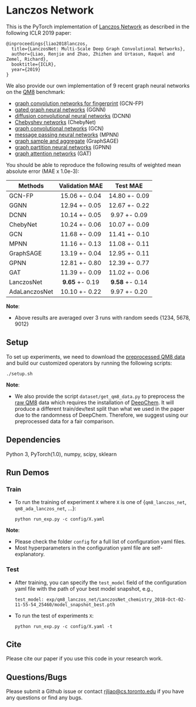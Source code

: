 # Lanczos Network
This is the PyTorch implementation of [Lanczos Network](https://arxiv.org/abs/1901.01484) as described in the following ICLR 2019 paper:

```
@inproceedings{liao2018lanczos,
  title={LanczosNet: Multi-Scale Deep Graph Convolutional Networks},
  author={Liao, Renjie and Zhao, Zhizhen and Urtasun, Raquel and Zemel, Richard},
  booktitle={ICLR},
  year={2019}
}
```

We also provide our own implementation of 9 recent graph neural networks on the [QM8](https://arxiv.org/pdf/1504.01966.pdf) benchmark: 

* [graph convolution networks for fingerprint](https://papers.nips.cc/paper/5954-convolutional-networks-on-graphs-for-learning-molecular-fingerprints.pdf) (GCN-FP)
* [gated graph neural networks](https://arxiv.org/pdf/1511.05493.pdf) (GGNN)
* [diffusion convolutional neural networks](https://arxiv.org/pdf/1511.02136.pdf) (DCNN) 
* [Chebyshev networks](https://papers.nips.cc/paper/6081-convolutional-neural-networks-on-graphs-with-fast-localized-spectral-filtering.pdf) (ChebyNet)
* [graph convolutional networks](https://arxiv.org/pdf/1609.02907.pdf) (GCN)
* [message passing neural networks](https://arxiv.org/pdf/1704.01212.pdf) (MPNN)
* [graph sample and aggregate](https://www-cs-faculty.stanford.edu/people/jure/pubs/graphsage-nips17.pdf) (GraphSAGE)
* [graph partition neural networks](https://arxiv.org/pdf/1803.06272.pdf) (GPNN)
* [graph attention networks](https://arxiv.org/pdf/1710.10903.pdf) (GAT)

You should be able to reproduce the following results of weighted mean absolute error (MAE x 1.0e-3):

| Methods       |  Validation MAE  |     Test MAE     |
| ------------- |:----------------:|:----------------:|
| GCN-FP        |  15.06 +- 0.04   |  14.80 +- 0.09   |
| GGNN          |  12.94 +- 0.05   |  12.67 +- 0.22   |
| DCNN          |  10.14 +- 0.05   |   9.97 +- 0.09   |
| ChebyNet      |  10.24 +- 0.06   |  10.07 +- 0.09   |
| GCN           |  11.68 +- 0.09   |  11.41 +- 0.10   |
| MPNN          |  11.16 +- 0.13   |  11.08 +- 0.11   |
| GraphSAGE     |  13.19 +- 0.04   |  12.95 +- 0.11   |
| GPNN          |  12.81 +- 0.80   |  12.39 +- 0.77   |
| GAT           |  11.39 +- 0.09   |  11.02 +- 0.06   |
| LanczosNet    | **9.65** +- 0.19 | **9.58** +- 0.14 |
| AdaLanczosNet |  10.10 +- 0.22   |   9.97 +- 0.20   |

**Note**:

* Above results are averaged over 3 runs with random seeds {1234, 5678, 9012}

## Setup
To set up experiments, we need to download the [preprocessed QM8 data](http://www.cs.toronto.edu/~rjliao/data/qm8.zip) and build our customized operators by running the following scripts:

```
./setup.sh
```

**Note**:

* We also provide the script ```dataset/get_qm8_data.py``` to preprocess the [raw QM8](http://quantum-machine.org/datasets/) data which requires the installation of [DeepChem](https://github.com/deepchem/deepchem). 
It will produce a different train/dev/test split than what we used in the paper due to the randomness of DeepChem.
Therefore, we suggest using our preprocessed data for a fair comparison.


## Dependencies
Python 3, PyTorch(1.0), numpy, scipy, sklearn


## Run Demos

### Train
* To run the training of experiment ```X``` where ```X``` is one of {```qm8_lanczos_net```, ```qm8_ada_lanczos_net```, ...}:

  ```python run_exp.py -c config/X.yaml```
  

**Note**:

* Please check the folder ```config``` for a full list of configuration yaml files.
* Most hyperparameters in the configuration yaml file are self-explanatory.

### Test

* After training, you can specify the ```test_model``` field of the configuration yaml file with the path of your best model snapshot, e.g.,

  ```test_model: exp/qm8_lanczos_net/LanczosNet_chemistry_2018-Oct-02-11-55-54_25460/model_snapshot_best.pth```	

* To run the test of experiments ```X```:

  ```python run_exp.py -c config/X.yaml -t```


## Cite
Please cite our paper if you use this code in your research work.

## Questions/Bugs
Please submit a Github issue or contact rjliao@cs.toronto.edu if you have any questions or find any bugs.
